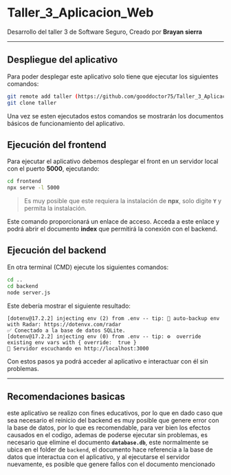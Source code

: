 # Taller_3_Aplicacion_Web
Desarrollo del taller 3 de Software Seguro, Creado por **Brayan sierra**

---

## Despliegue del aplicativo

Para poder desplegar este aplicativo solo tiene que ejecutar los siguientes comandos:

```bash
git remote add taller (https://github.com/gooddoctor75/Taller_3_Aplicacion_Web)
git clone taller
```

Una vez se esten ejecutados estos comandos se mostrarán los documentos básicos de funcionamiento del aplicativo.

## Ejecución del frontend

Para ejecutar el aplicativo debemos desplegar el front en un servidor local con el puerto **5000**, ejecutando:

```bash
cd frontend
npx serve -l 5000
```

> Es muy posible que este requiera la instalación de **npx**, solo digite **`Y`** y permita la instalación.

Este comando proporcionará un enlace de acceso. Acceda a este enlace y podrá abrir el documento **index** que permitirá la conexión con el backend.

## Ejecución del backend

En otra terminal (CMD) ejecute los siguientes comandos:

```bash
cd ..
cd backend
node server.js
```

Este debería mostrar el siguiente resultado:

```
[dotenv@17.2.2] injecting env (2) from .env -- tip: 📡 auto-backup env with Radar: https://dotenvx.com/radar
✅ Conectado a la base de datos SQLite.
[dotenv@17.2.2] injecting env (0) from .env -- tip: ⚙️  override existing env vars with { override:  true }
🚀 Servidor escuchando en http://localhost:3000
```

Con estos pasos ya podrá acceder al aplicativo e interactuar con él sin problemas.

---
## Recomendaciones basicas

este aplicativo se realizo con fines educativos, por lo que en dado caso que sea necesario el reinicio del backend es muy posible que genere error con la base de datos, por lo que es recomendable, para ver bien los efectos causados en el codigo, ademas de poderse ejecutar sin problemas, es necesario que elimine el documento **`database.db`**, este normalmente se ubica en el folder de `backend`, el documento hace referencia a la base de datos que interactua con el aplicativo, y al ejecutarse el servidor nuevamente, es posible que genere fallos con el documento mencionado 
